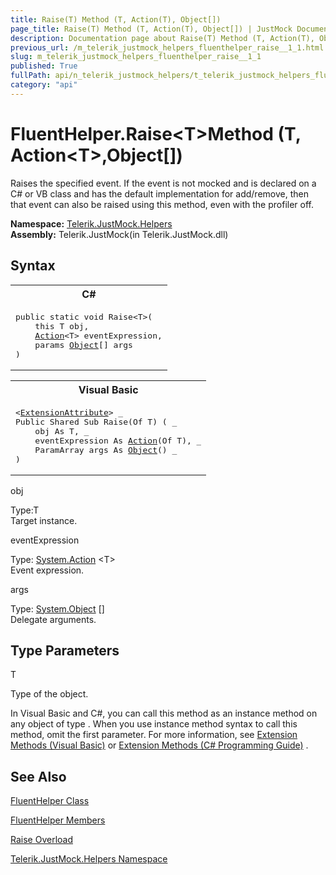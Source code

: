 ```yaml
---
title: Raise(T) Method (T, Action(T), Object[])
page_title: Raise(T) Method (T, Action(T), Object[]) | JustMock Documentation
description: Documentation page about Raise(T) Method (T, Action(T), Object[]).
previous_url: /m_telerik_justmock_helpers_fluenthelper_raise__1_1.html
slug: m_telerik_justmock_helpers_fluenthelper_raise__1_1
published: True
fullPath: api/n_telerik_justmock_helpers/t_telerik_justmock_helpers_fluenthelper/methods_t_telerik_justmock_helpers_fluenthelper/overload_telerik_justmock_helpers_fluenthelper_raise/m_telerik_justmock_helpers_fluenthelper_raise__1_1
category: "api"
---
```


# FluentHelper.Raise&lt;T&gt;Method (T, Action&lt;T&gt;,Object[])



Raises the specified event. If the event is not mocked and is declared on a C# or VB class and has the default implementation for add/remove, then that event can also be raised using this method, even with the profiler off.


 **Namespace:**  [Telerik.JustMock.Helpers](n_telerik_justmock_helpers) <br> **Assembly:** Telerik.JustMock(in Telerik.JustMock.dll)
## Syntax


<div id="syntaxCodeBlocks" class="code"><span codeLanguage="CSharp"><table><tr><th>C#</th></tr><tr><td><pre xml:space="preserve"><span class="keyword">public</span> <span class="keyword">static</span> <span class="keyword">void</span> <span class="identifier">Raise</span>&lt;T&gt;(
	<span class="keyword">this</span> T <span class="parameter">obj</span>,
	<a href="https://msdn2.microsoft.com/en-us/library/018hxwa8" target="_blank">Action</a>&lt;T&gt; <span class="parameter">eventExpression</span>,
	<span class="keyword">params</span> <a href="https://msdn2.microsoft.com/en-us/library/e5kfa45b" target="_blank">Object</a>[] <span class="parameter">args</span>
)
</pre></td></tr></table></span><span codeLanguage="VisualBasicDeclaration"><table><tr><th>Visual Basic</th></tr><tr><td><pre xml:space="preserve">&lt;<a href="https://msdn2.microsoft.com/en-us/library/bb504090" target="_blank">ExtensionAttribute</a>&gt; _
<span class="keyword">Public</span> <span class="keyword">Shared</span> <span class="keyword">Sub</span> <span class="identifier">Raise</span>(<span class="keyword">Of</span> T) ( _
	<span class="parameter">obj</span> <span class="keyword">As</span> T, _
	<span class="parameter">eventExpression</span> <span class="keyword">As</span> <a href="https://msdn2.microsoft.com/en-us/library/018hxwa8" target="_blank">Action</a>(<span class="keyword">Of</span> T), _
	<span class="keyword">ParamArray</span> <span class="parameter">args</span> <span class="keyword">As</span> <a href="https://msdn2.microsoft.com/en-us/library/e5kfa45b" target="_blank">Object</a>() _
)</pre></td></tr></table></span></div>



obj<br>


Type:T<br>Target instance.



eventExpression<br>


Type: [System.Action](018hxwa8) &lt;T&gt;<br>Event expression.



args<br>


Type: [System.Object](e5kfa45b) []<br>Delegate arguments.



## Type Parameters




T<br>


Type of the object.


In Visual Basic and C#, you can call this method as an instance method on any object of type . When you use instance method syntax to call this method, omit the first parameter. For more information, see [Extension Methods (Visual Basic)](bb384936) or [Extension Methods (C# Programming Guide)](bb383977) .

## See Also



 [FluentHelper Class](t_telerik_justmock_helpers_fluenthelper) 

 [FluentHelper Members](allmembers_t_telerik_justmock_helpers_fluenthelper) 

 [Raise Overload](overload_telerik_justmock_helpers_fluenthelper_raise) 

 [Telerik.JustMock.Helpers Namespace](n_telerik_justmock_helpers) 



